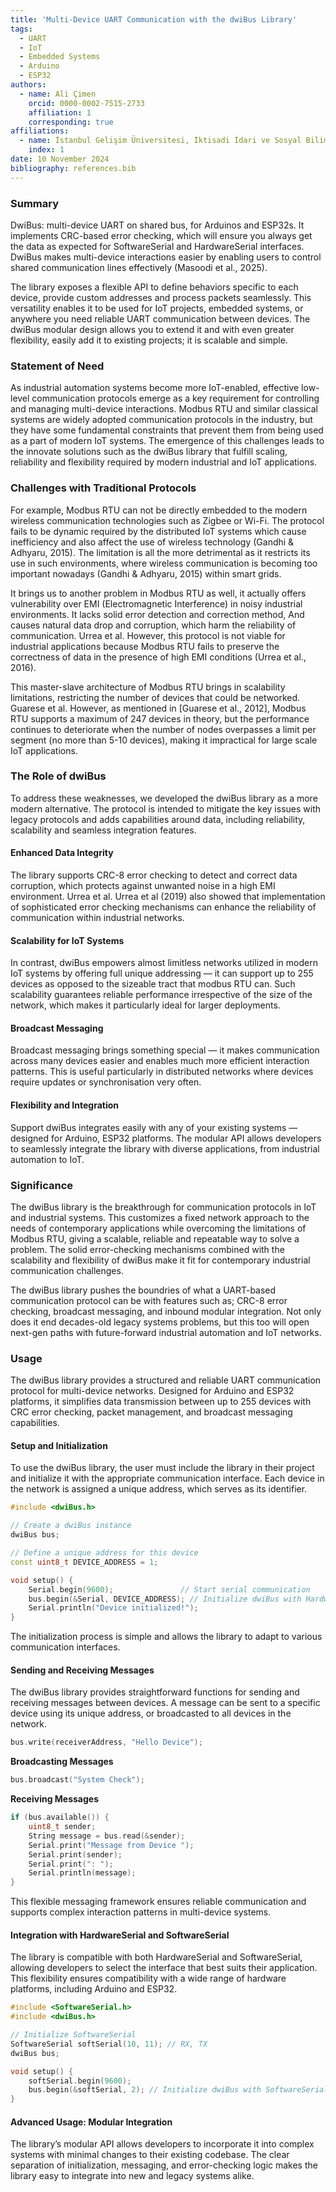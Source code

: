 ```yaml
---
title: 'Multi-Device UART Communication with the dwiBus Library'
tags:
  - UART
  - IoT
  - Embedded Systems
  - Arduino
  - ESP32
authors:
  - name: Ali Çimen
    orcid: 0000-0002-7515-2733
    affiliation: 1
    corresponding: true
affiliations:
  - name: İstanbul Gelişim Üniversitesi, İktisadi İdari ve Sosyal Bilimler Fakültesi, Yönetim Bilişim Sistemleri Bölümü
    index: 1
date: 10 November 2024
bibliography: references.bib
---
```


### Summary

DwiBus: multi-device UART on shared bus, for Arduinos and ESP32s. It implements CRC-based error checking, which will ensure you always get the data as expected for SoftwareSerial and HardwareSerial interfaces. DwiBus makes multi-device interactions easier by enabling users to control shared communication lines effectively (Masoodi et al., 2025).

The library exposes a flexible API to define behaviors specific to each device, provide custom addresses and process packets seamlessly. This versatility enables it to be used for IoT projects, embedded systems, or anywhere you need reliable UART communication between devices. The dwiBus modular design allows you to extend it and with even greater flexibility, easily add it to existing projects; it is scalable and simple.

### Statement of Need

As industrial automation systems become more IoT-enabled, effective low-level communication protocols emerge as a key requirement for controlling and managing multi-device interactions. Modbus RTU and similar classical systems are widely adopted communication protocols in the industry, but they have some fundamental constraints that prevent them from being used as a part of modern IoT systems. The emergence of this challenges leads to the innovate solutions such as the dwiBus library that fulfill scaling, reliability and flexibility required by modern industrial and IoT applications.

### Challenges with Traditional Protocols

For example, Modbus RTU can not be directly embedded to the modern wireless communication technologies such as Zigbee or Wi-Fi. The protocol fails to be dynamic required by the distributed IoT systems which cause inefficiency and also affect the use of wireless technology (Gandhi & Adhyaru, 2015). The limitation is all the more detrimental as it restricts its use in such environments, where wireless communication is becoming too important nowadays (Gandhi & Adhyaru, 2015) within smart grids.

It brings us to another problem in Modbus RTU as well, it actually offers vulnerability over EMI (Electromagnetic Interference) in noisy industrial environments. It lacks solid error detection and correction method, And causes natural data drop and corruption, which harm the reliability of communication. Urrea et al. However, this protocol is not viable for industrial applications because Modbus RTU fails to preserve the correctness of data in the presence of high EMI conditions (Urrea et al., 2016).

This master-slave architecture of Modbus RTU brings in scalability limitations, restricting the number of devices that could be networked. Guarese et al. However, as mentioned in [Guarese et al., 2012], Modbus RTU supports a maximum of 247 devices in theory, but the performance continues to deteriorate when the number of nodes overpasses a limit per segment (no more than 5-10 devices), making it impractical for large scale IoT applications.

### The Role of dwiBus

To address these weaknesses, we developed the dwiBus library as a more modern alternative. The protocol is intended to mitigate the key issues with legacy protocols and adds capabilities around data, including reliability, scalability and seamless integration features.

#### Enhanced Data Integrity

The library supports CRC-8 error checking to detect and correct data corruption, which protects against unwanted noise in a high EMI environment. Urrea et al. Urrea et al (2019) also showed that implementation of sophisticated error checking mechanisms can enhance the reliability of communication within industrial networks.

#### Scalability for IoT Systems

In contrast, dwiBus empowers almost limitless networks utilized in modern IoT systems by offering full unique addressing — it can support up to 255 devices as opposed to the sizeable tract that modbus RTU can. Such scalability guarantees reliable performance irrespective of the size of the network, which makes it particularly ideal for larger deployments.

#### Broadcast Messaging

Broadcast messaging brings something special — it makes communication across many devices easier and enables much more efficient interaction patterns. This is useful particularly in distributed networks where devices require updates or synchronisation very often.

#### Flexibility and Integration

Support dwiBus integrates easily with any of your existing systems — designed for Arduino, ESP32 platforms. The modular API allows developers to seamlessly integrate the library with diverse applications, from industrial automation to IoT.

### Significance

The dwiBus library is the breakthrough for communication protocols in IoT and industrial systems. This customizes a fixed network approach to the needs of contemporary applications while overcoming the limitations of Modbus RTU, giving a scalable, reliable and repeatable way to solve a problem. The solid error-checking mechanisms combined with the scalability and flexibility of dwiBus make it fit for contemporary industrial communication challenges.

The dwiBus library pushes the boundries of what a UART-based communication protocol can be with features such as; CRC-8 error checking, broadcast messaging, and inbound modular integration. Not only does it end decades-old legacy systems problems, but this too will open next-gen paths with future-forward industrial automation and IoT networks.

### Usage

The dwiBus library provides a structured and reliable UART communication protocol for multi-device networks. Designed for Arduino and ESP32 platforms, it simplifies data transmission between up to 255 devices with CRC error checking, packet management, and broadcast messaging capabilities.

#### Setup and Initialization

To use the dwiBus library, the user must include the library in their project and initialize it with the appropriate communication interface. Each device in the network is assigned a unique address, which serves as its identifier.

```cpp
#include <dwiBus.h>

// Create a dwiBus instance
dwiBus bus;

// Define a unique address for this device
const uint8_t DEVICE_ADDRESS = 1;

void setup() {
    Serial.begin(9600);               // Start serial communication
    bus.begin(&Serial, DEVICE_ADDRESS); // Initialize dwiBus with HardwareSerial and address
    Serial.println("Device initialized!");
}
```

The initialization process is simple and allows the library to adapt to various communication interfaces.

#### Sending and Receiving Messages

The dwiBus library provides straightforward functions for sending and receiving messages between devices. A message can be sent to a specific device using its unique address, or broadcasted to all devices in the network.

```cpp
bus.write(receiverAddress, "Hello Device");
```

**Broadcasting Messages**
```cpp
bus.broadcast("System Check");
```

**Receiving Messages**
```cpp
if (bus.available()) {
    uint8_t sender;
    String message = bus.read(&sender);
    Serial.print("Message from Device ");
    Serial.print(sender);
    Serial.print(": ");
    Serial.println(message);
}
```

This flexible messaging framework ensures reliable communication and supports complex interaction patterns in multi-device systems.

#### Integration with HardwareSerial and SoftwareSerial

The library is compatible with both HardwareSerial and SoftwareSerial, allowing developers to select the interface that best suits their application. This flexibility ensures compatibility with a wide range of hardware platforms, including Arduino and ESP32.

```cpp
#include <SoftwareSerial.h>
#include <dwiBus.h>

// Initialize SoftwareSerial
SoftwareSerial softSerial(10, 11); // RX, TX
dwiBus bus;

void setup() {
    softSerial.begin(9600);
    bus.begin(&softSerial, 2); // Initialize dwiBus with SoftwareSerial and address
}
```

#### Advanced Usage: Modular Integration

The library’s modular API allows developers to incorporate it into complex systems with minimal changes to their existing codebase. The clear separation of initialization, messaging, and error-checking logic makes the library easy to integrate into new and legacy systems alike.
